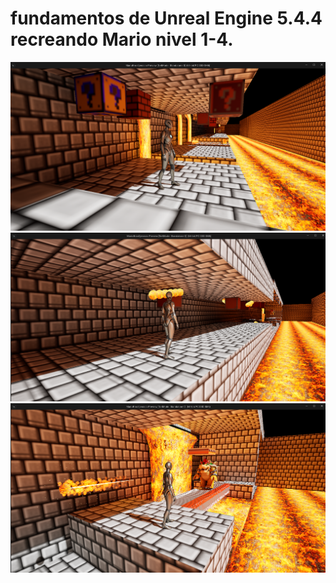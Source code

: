 # fundamentos de Unreal Engine 5.4.4 recreando Mario nivel 1-4.

![juego_1](juego_1.png)
![juego_2](juego_2.png)
![juego_3](juego_3.png)


